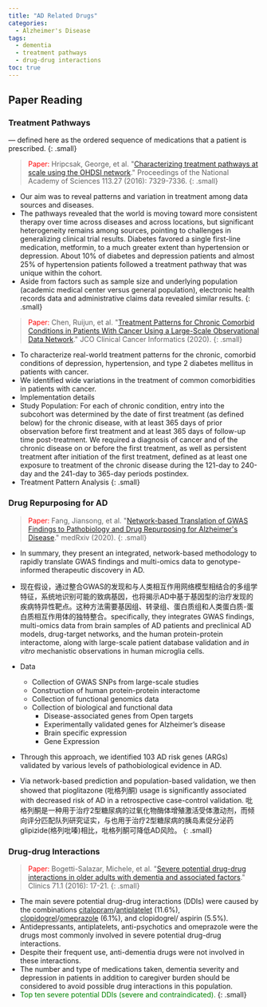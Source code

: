 ```yaml
---
title: "AD Related Drugs"
categories:
  - Alzheimer's Disease
tags:
  - dementia
  - treatment pathways
  - drug-drug interactions
toc: true
---
```

 
## Paper Reading

### Treatment Pathways
   — defined here as the ordered sequence of medications that a patient is prescribed.
   {: .small}

> <font color='red'>Paper:</font> Hripcsak, George, et al. "[Characterizing treatment pathways at scale using the OHDSI network](https://www.ncbi.nlm.nih.gov/pmc/articles/PMC4941483/pdf/pnas.201510502.pdf)." Proceedings of the National Academy of Sciences 113.27 (2016): 7329-7336.
{: .small}

* Our aim was to reveal patterns and variation in treatment among data sources and diseases.
* The pathways revealed that the world is moving toward more consistent therapy over time across diseases and across locations, but significant heterogeneity remains among sources, pointing to challenges in generalizing clinical trial results. Diabetes favored a single first-line medication, metformin, to a much greater extent than hypertension or depression. About 10% of diabetes and depression patients and almost 25% of hypertension patients followed a treatment pathway that was unique within the cohort.
* Aside from factors such as sample size and underlying population (academic medical center versus general population), electronic health records data and administrative claims data revealed similar results. 
{: .small}

> <font color='red'>Paper:</font> Chen, Ruijun, et al. "[Treatment Patterns for Chronic Comorbid Conditions in Patients With Cancer Using a Large-Scale Observational Data Network](https://ascopubs.org/doi/pdf/10.1200/CCI.19.00107)." JCO Clinical Cancer Informatics (2020).
{: .small}

* To characterize real-world treatment patterns for the chronic, comorbid conditions of depression, hypertension, and type 2
diabetes mellitus in patients with cancer.
* We identified wide variations in the treatment of common comorbidities in patients with cancer.
* Implementation details
* Study Population: For each of chronic condition, entry into the subcohort was determined by the date of first treatment (as defined below) for the chronic disease, with at least 365 days of prior observation before first treatment and at least 365 days of follow-up time post-treatment. We required a diagnosis of cancer and of the chronic disease on or before the first treatment, as well as persistent treatment after initiation of the first treatment, defined as at least one exposure to treatment of the chronic disease during the 121-day to 240-day and the 241-day to 365-day periods postindex.
* Treatment Pattern Analysis
{: .small}



### Drug Repurposing for AD

> <font color='red'>Paper:</font> Fang, Jiansong, et al. "[Network-based Translation of GWAS Findings to Pathobiology and Drug Repurposing for Alzheimer's Disease](https://www.medrxiv.org/content/10.1101/2020.01.15.20017160v1.full.pdf)." medRxiv (2020).
{: .small}

* In summary, they present an integrated, network-based methodology to rapidly translate GWAS findings and multi-omics data to genotype-informed therapeutic discovery in AD.
* 现在假设，通过整合GWAS的发现和与人类相互作用网络模型相结合的多组学特征，系统地识别可能的致病基因，也将揭示AD中基于基因型的治疗发现的疾病特异性靶点。这种方法需要基因组、转录组、蛋白质组和人类蛋白质-蛋白质相互作用体的独特整合。specifically, they integrates GWAS findings, multi-omics data from brain samples of AD patients and preclinical AD models, drug-target networks, and the human protein-protein interactome, along with large-scale patient database validation and <cite>in vitro</cite> mechanistic observations in human microglia cells.  
* Data
    * Collection of GWAS SNPs from large-scale studies
    * Construction of human protein-protein interactome
    * Collection of functional genomics data
    * Collection of biological and functional data
        * Disease-associated genes from Open targets
        * Experimentally validated genes for Alzheimer’s disease
        * Brain specific expression
        * Gene Expression
        


* Through this approach, we identified 103 AD risk genes (ARGs) validated by various levels of pathobiological evidence in AD.
* Via network-based prediction and population-based validation, we then showed that pioglitazone (吡格列酮) usage is significantly associated with decreased risk of AD in a retrospective case-control validation.
吡格列酮是一种用于治疗2型糖尿病的过氧化物酶体增殖激活受体激动剂，而倾向评分匹配队列研究证实，与也用于治疗2型糖尿病的胰岛素促分泌药glipizide(格列吡嗪)相比，吡格列酮可降低AD风险。
{: .small}


### Drug-drug Interactions

> <font color='red'>Paper:</font> Bogetti-Salazar, Michele, et al. "[Severe potential drug-drug interactions in older adults with dementia and associated factors](https://www.ncbi.nlm.nih.gov/pmc/articles/PMC4763155/pdf/cln-71-01-017.pdf)." Clinics 71.1 (2016): 17-21.
{: .small}

* The main severe potential drug-drug interactions (DDIs) were caused by the combinations [citalopram](https://www.drugs.com/citalopram.html)/[antiplatelet](https://www.drugs.com/drug-class/antiplatelet-agents.html) (11.6%), [clopidogrel](https://www.drugs.com/mtm/clopidogrel.html)/[omeprazole](https://www.drugs.com/omeprazole.html) (6.1%), and clopidogrel/ aspirin (5.5%). 
* Antidepressants, antiplatelets, anti-psychotics and omeprazole were the drugs most commonly involved in severe potential drug-drug interactions. 
* Despite their frequent use, anti-dementia drugs were not involved in these interactions. 
* The number and type of medications taken, dementia severity and depression in patients in addition to caregiver burden should be considered to avoid possible drug interactions in this population.
* <font color='green'>Top ten severe potential DDIs (severe and contraindicated).</font>
{: .small}


